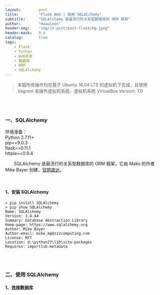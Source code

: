 ```yaml
---
layout:        post
title:         "Flask Web | 使用 SQLAlchemy"
subtitle:      "SQLAlchemy 是最流行的关系型数据库的 ORM 框架"
author:        "Haauleon"
header-img:    "img/in-post/post-flask/bg.jpeg"
header-mask:   0.4
catalog:       true
tags:
    - Flask
    - Python
    - Web开发
    - 数据库
    - ORM
    - SQLAlchemy
---
```


> 本篇所有操作均在基于 Ubuntu 16.04 LTS 的虚拟机下完成，且使用 Vagrant 来操作虚拟机系统，虚拟机系统 VirtualBox Version: 7.0 

<br>
<br>

### 一、SQLAlchemy
环境准备：     
Python 2.7.11+      
pip==9.0.3     
flask==0.11.1   
httpie==0.9.4     


&emsp;&emsp;SQLAlchemy 是最流行的关系型数据库的 ORM 框架，它由 Mako 的作者 Mike Bayer 创建，[官网直达](https://www.sqlalchemy.org/)。        

<br>

#### 1、安装 SQLAlchemy
```
> pip install SQLAlchemy
> pip show SQLAlchemy
Name: SQLAlchemy
Version: 1.4.44
Summary: Database Abstraction Library
Home-page: https://www.sqlalchemy.org
Author: Mike Bayer
Author-email: mike_mp@zzzcomputing.com
License: MIT
Location: d:\python27\lib\site-packages
Requires: importlib-metadata
```

<br>
<br>

### 二、使用 SQLAlchemy
#### 1、连接数据库
```

```